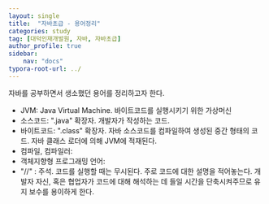 ```yaml
---
layout: single
title:  "자바초급 - 용어정리"
categories: study
tag: [대덕인재개발원, 자바, 자바초급]
author_profile: true
sidebar:
    nav: "docs"
typora-root-url: ../
---
```






자바를 공부하면서 생소했던 용어를 정리하고자 한다.



- JVM: Java Virtual Machine. 바이트코드를 실행시키기 위한 가상머신
- 소스코드: ".java" 확장자. 개발자가 작성하는 코드.
- 바이트코드: ".class" 확장자. 자바 소스코드를 컴파일하여 생성된 중간 형태의 코드. 자바 클래스 로더에 의해 JVM에 적재된다.
- 컴파일, 컴파일러: 
- 객체지향형 프로그래밍 언어:
- "//" : 주석. 코드를 실행할 때는 무시된다. 주로 코드에 대한 설명을 적어놓는다. 개발자 자신, 혹은 협업자가 코드에 대해 해석하는 데 들일 시간을 단축시켜주므로 유지 보수를 용이하게 한다.
